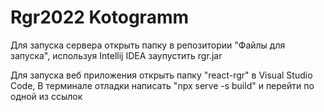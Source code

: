 # Rgr2022 Kotogramm

Для запуска сервера открыть папку в репозитории "Файлы для запуска", используя Intellij IDEA заупустить rgr.jar

Для запуска веб приложения открыть папку "react-rgr" в Visual Studio Code, В терминале отладки написать "npx serve -s build" и перейти по одной из ссылок
